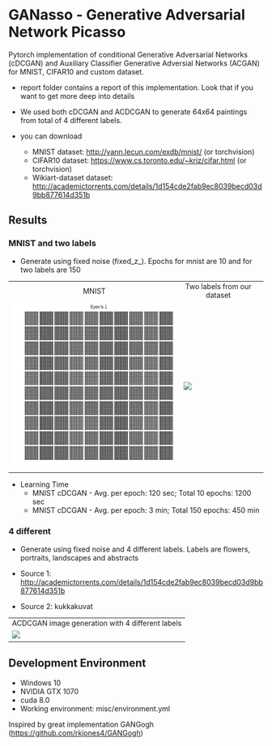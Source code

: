 # GANasso - Generative Adversarial Network Picasso
Pytorch implementation of conditional Generative Adversarial Networks (cDCGAN) and Auxiliary Classifier Generative Adversial Networks (ACGAN) for MNIST, CIFAR10 and custom dataset.

* report folder contains a report of this implementation. Look that if you want to get more deep into details

* We used both cDCGAN and ACDCGAN to generate 64x64 paintings from total of 4 different labels.

* you can download
  - MNIST dataset: http://yann.lecun.com/exdb/mnist/ (or torchvision)
  - CIFAR10 dataset: https://www.cs.toronto.edu/~kriz/cifar.html (or torchvision)
  - Wikiart-dataset dataset: http://academictorrents.com/details/1d154cde2fab9ec8039becd03d9bb877614d351b
  
## Results

### MNIST and two labels
* Generate using fixed noise (fixed_z_). Epochs for mnist are 10 and for two labels are 150

<table align='center'>
<tr align='center'>
<td> MNIST</td>
<td> Two labels from our dataset <td>
</tr>
<tr>
<td><img src = 'gifs/mnist.gif'>
<td><img src = 'gifs/2labels.gif'>
</tr>
</table>

* Learning Time
  * MNIST cDCGAN - Avg. per epoch: 120 sec; Total 10 epochs: 1200 sec
  * MNIST cDCGAN - Avg. per epoch: 3 min; Total 150 epochs: 450 min

### 4 different
* Generate using fixed noise and 4 different labels. Labels are flowers, portraits, landscapes and abstracts

* Source 1: http://academictorrents.com/details/1d154cde2fab9ec8039becd03d9bb877614d351b
* Source 2: kukkakuvat

<table align='center'>
<tr align='center'>
<td> ACDCGAN image generation with 4 different labels</td>
</tr>
<tr>
<td><img src = 'gifs/4labels.gif'>
</tr>
</table>

## Development Environment

* Windows 10
* NVIDIA GTX 1070
* cuda 8.0
* Working environment: misc/environment.yml

Inspired by great implementation GANGogh (https://github.com/rkjones4/GANGogh)
